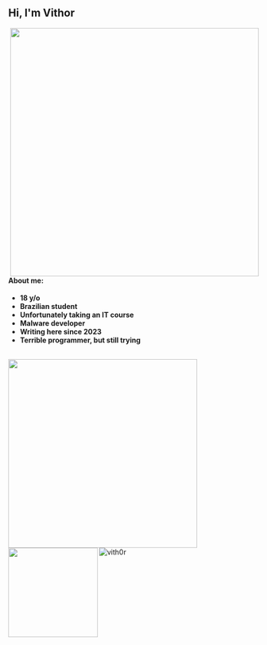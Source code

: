 ## Hi, I'm Vithor

<img align="right" width="500" src="https://i.pinimg.com/originals/4c/d9/ce/4cd9ce636c6d5f23688f0fda99cd81cf.gif" />

<h4>About me:</h4>
<ul>
  <li><b>18 y/o</b></li>
  <li><b>Brazilian student</b></li>
  <li><b>Unfortunately taking an IT course</b></li>
  <li><b>Malware developer</b></li>
  <li><b>Writing here since 2023</b></li>
  <li><b>Terrible programmer, but still trying</b></li>
</ul>

##

<img align="left" src="https://github-readme-stats.vercel.app/api?username=vith0r&show_icons=true&theme=radical" width="380">
<img align="left" src="https://github-readme-stats.vercel.app/api/top-langs/?username=vith0r&layout=compact&show_icons=true&theme=radical&hide=html,css" width="180" style="clear: both;">
<img align="left" src="https://komarev.com/ghpvc/?username=vith0r&label=Profile%20views&color=800080&style=flat" alt="vith0r">
